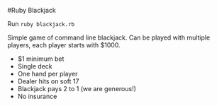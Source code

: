 #Ruby Blackjack

Run `ruby blackjack.rb`

Simple game of command line blackjack. Can be played with multiple players, each player starts with $1000.

- $1 minimum bet
- Single deck
- One hand per player
- Dealer hits on soft 17
- Blackjack pays 2 to 1 (we are generous!)
- No insurance
